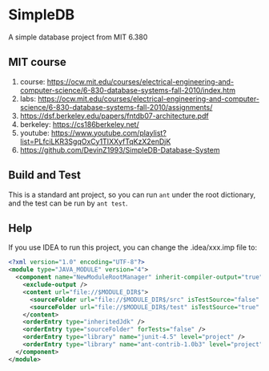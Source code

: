 # SimpleDB
A simple database project from MIT 6.380

## MIT course
1. course: https://ocw.mit.edu/courses/electrical-engineering-and-computer-science/6-830-database-systems-fall-2010/index.htm
2. labs: https://ocw.mit.edu/courses/electrical-engineering-and-computer-science/6-830-database-systems-fall-2010/assignments/
3. https://dsf.berkeley.edu/papers/fntdb07-architecture.pdf
4. berkeley: https://cs186berkeley.net/
5. youtube: https://www.youtube.com/playlist?list=PLfciLKR3SgqOxCy1TIXXyfTqKzX2enDjK
6. https://github.com/DevinZ1993/SimpleDB-Database-System

## Build and Test
This is a standard ant project, so you can run `ant` under the root dictionary, and the test can be run by `ant test`.

## Help
If you use IDEA to run this project, you can change the .idea/xxx.imp file to:

```xml
<?xml version="1.0" encoding="UTF-8"?>
<module type="JAVA_MODULE" version="4">
  <component name="NewModuleRootManager" inherit-compiler-output="true">
    <exclude-output />
    <content url="file://$MODULE_DIR$">
      <sourceFolder url="file://$MODULE_DIR$/src" isTestSource="false" />
      <sourceFolder url="file://$MODULE_DIR$/test" isTestSource="true" />
    </content>
    <orderEntry type="inheritedJdk" />
    <orderEntry type="sourceFolder" forTests="false" />
    <orderEntry type="library" name="junit-4.5" level="project" />
    <orderEntry type="library" name="ant-contrib-1.0b3" level="project" />
  </component>
</module>
```
